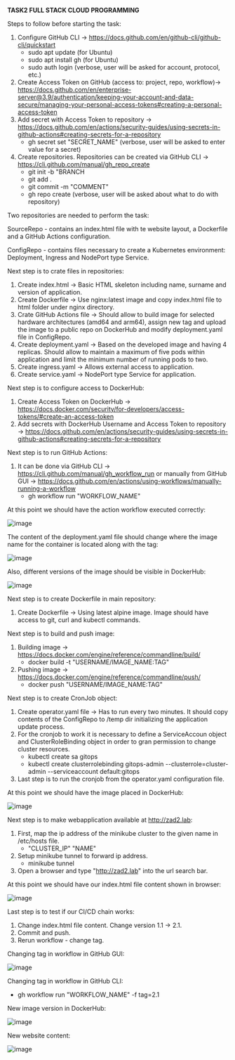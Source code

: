 **TASK2 FULL STACK CLOUD PROGRAMMING**

Steps to follow before starting the task:
1. Configure GitHub CLI -> https://docs.github.com/en/github-cli/github-cli/quickstart
   - sudo apt update (for Ubuntu)
   - sudo apt install gh (for Ubuntu)
   - sudo auth login (verbose, user will be asked for account, protocol, etc.)
3. Create Access Token on GitHub (access to: project, repo, workflow)-> https://docs.github.com/en/enterprise-server@3.9/authentication/keeping-your-account-and-data-secure/managing-your-personal-access-tokens#creating-a-personal-access-token
5. Add secret with Access Token to repository -> https://docs.github.com/en/actions/security-guides/using-secrets-in-github-actions#creating-secrets-for-a-repository
   - gh secret set "SECRET_NAME" (verbose, user will be asked to enter value for a secret)
7. Create repositories. Repositories can be created via GitHub CLI -> https://cli.github.com/manual/gh_repo_create
   - git init -b "BRANCH
   - git add .
   - git commit -m "COMMENT"
   - gh repo create (verbose, user will be asked about what to do with repository)

Two repositories are needed to perform the task:

SourceRepo - contains an index.html file with te website layout, a Dockerfile and a GitHub Actions configuration.

ConfigRepo - contains files necessary to create a Kubernetes environment: Deployment, Ingress and NodePort type Service.

Next step is to crate files in repositories:
1. Create index.html -> Basic HTML skeleton including name, surname and version of application.
2. Create Dockerfile -> Use nginx:latest image and copy index.html file to html folder under nginx directory.
3. Crate GitHub Actions file -> Should allow to build image for selected hardware architectures (amd64 and arm64), assign new tag and upload the image to a public repo on DockerHub and modify deployment.yaml file in ConfigRepo.
4. Create deployment.yaml -> Based on the developed image and having 4 replicas. Should allow to maintain a maximum of five pods within application and limit the minimum number of running pods to two.
5. Create ingress.yaml -> Allows external access to application.
6. Create service.yaml -> NodePort type Service for application.

Next step is to configure access to DockerHub:
1. Create Access Token on DockerHub -> https://docs.docker.com/security/for-developers/access-tokens/#create-an-access-token
2. Add secrets with DockerHub Username and Access Token to repository -> https://docs.github.com/en/actions/security-guides/using-secrets-in-github-actions#creating-secrets-for-a-repository

Next step is to run GitHub Actions:
1. It can be done via GitHub CLI -> https://cli.github.com/manual/gh_workflow_run or manually from GitHub GUI -> https://docs.github.com/en/actions/using-workflows/manually-running-a-workflow
   - gh workflow run "WORKFLOW_NAME"

At this point we should have the action workflow executed correctly:

![image](https://github.com/SebTarLP/GitOpsTask2/assets/156203191/fcb7087e-063a-48a9-ac83-77f03c348713)

The content of the deployment.yaml file should change where the image name for the container is located along with the tag:

![image](https://github.com/SebTarLP/GitOpsTask2/assets/156203191/e05ff383-a6b8-452a-8bcf-23000553e2a2)

Also, different versions of the image should be visible in DockerHub:

![image](https://github.com/SebTarLP/GitOpsTask2/assets/156203191/8074463c-9795-48fa-bbd3-0cc5614cb88a)

Next step is to create Dockerfile in main repository:
1. Create Dockerfile -> Using latest alpine image. Image should have access to git, curl and kubectl commands.

Next step is to build and push image:
1. Building image -> https://docs.docker.com/engine/reference/commandline/build/
   - docker build -t "USERNAME/IMAGE_NAME:TAG"
3. Pushing image -> https://docs.docker.com/engine/reference/commandline/push/
   - docker push "USERNAME/IMAGE_NAME:TAG"

Next step is to create CronJob object:
1. Create operator.yaml file -> Has to run every two minutes. It should copy contents of the ConfigRepo to /temp dir initializing the application update process.
2. For the cronjob to work it is necessary to define a ServiceAccoun object and ClusterRoleBinding object in order to gran permission to change cluster resources.
   - kubectl create sa gitops
   - kubectl create clusterrolebinding gitops-admin --clusterrole=cluster-admin --serviceaccount default:gitops
4. Last step is to run the cronjob from the operator.yaml configuration file.

At this point we should have the image placed in DockerHub:

![image](https://github.com/SebTarLP/GitOpsTask2/assets/156203191/dc5b78cd-8c99-43eb-b6f0-9083d6b68bc9)

Next step is to make webapplication available at http://zad2.lab:
1. First, map the ip address of the minikube cluster to the given name in /etc/hosts file.
   - "CLUSTER_IP" "NAME"
2. Setup minikube tunnel to forward ip address.
   - minikube tunnel
3. Open a browser and type "http://zad2.lab" into the url search bar.

At this point we should have our index.html file content shown in browser:

![image](https://github.com/SebTarLP/GitOpsTask2/assets/156203191/a0720984-4078-428e-b4f4-41215dd9ef65)

Last step is to test if our CI/CD chain works:
1. Change index.html file content. Change version 1.1 -> 2.1.
2. Commit and push.
3. Rerun workflow - change tag.

Changing tag in workflow in GitHub GUI:

![image](https://github.com/SebTarLP/GitOpsTask2/assets/156203191/5e1b349b-055b-4799-9e97-d61f17877774)

Changing tag in workflow in GitHub CLI:
   - gh workflow run "WORKFLOW_NAME" -f tag=2.1

New image version in DockerHub:

![image](https://github.com/SebTarLP/GitOpsTask2/assets/156203191/70684593-8bfb-4a78-bf7d-565bf6b6a463)

New website content:

![image](https://github.com/SebTarLP/GitOpsTask2/assets/156203191/46411723-dd21-49be-9d9d-2d49feff4f06)

